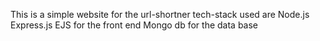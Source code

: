 This is a simple website for the url-shortner 
tech-stack used are
Node.js
Express.js
EJS for the front end 
Mongo db for the data base 

